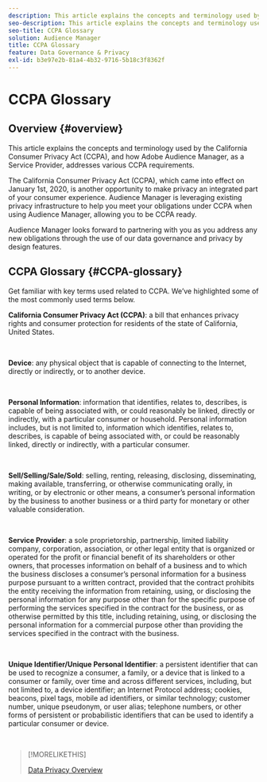 ```yaml
---
description: This article explains the concepts and terminology used by the California Consumer Privacy Act (CCPA), and how Adobe Audience Manager addresses various CCPA requirements.
seo-description: This article explains the concepts and terminology used by the California Consumer Privacy Act (CCPA), and how Adobe Audience Manager addresses various CCPA requirements.
seo-title: CCPA Glossary
solution: Audience Manager
title: CCPA Glossary
feature: Data Governance & Privacy
exl-id: b3e97e2b-81a4-4b32-9716-5b18c3f8362f
---
```

# CCPA Glossary

## Overview {#overview}

This article explains the concepts and terminology used by the California Consumer Privacy Act (CCPA), and how Adobe Audience Manager, as a Service Provider, addresses various CCPA requirements.

The California Consumer Privacy Act (CCPA), which came into effect on January 1st, 2020, is another opportunity to make privacy an integrated part of your consumer experience. Audience Manager is leveraging existing privacy infrastructure to help you meet your obligations under CCPA when using Audience Manager, allowing you to be CCPA ready.

Audience Manager looks forward to partnering with you as you address any new obligations through the use of our data governance and privacy by design features.

## CCPA Glossary {#CCPA-glossary}

Get familiar with key terms used related to CCPA. We’ve highlighted some of the most commonly used terms below.

**California Consumer Privacy Act (CCPA)**: a bill that enhances privacy rights and consumer protection for residents of the state of California, United States.

&nbsp;

**Device**: any physical object that is capable of connecting to the Internet, directly or indirectly, or to another device.

&nbsp;

**Personal Information**: information that identifies, relates to, describes, is capable of being associated with, or could reasonably be linked, directly or indirectly, with a particular consumer or household. Personal information includes, but is not limited to, information which identifies, relates to, describes, is capable of being associated with, or could be reasonably linked, directly or indirectly, with a particular consumer.

&nbsp;

**Sell/Selling/Sale/Sold**: selling, renting, releasing, disclosing, disseminating, making available, transferring, or otherwise communicating orally, in writing, or by electronic or other means, a consumer’s personal information by the business to another business or a third party for monetary or other valuable consideration.

&nbsp;

**Service Provider**: a sole proprietorship, partnership, limited liability company, corporation, association, or other legal entity that is organized or operated for the profit or financial benefit of its shareholders or other owners, that processes information on behalf of a business and to which the business discloses a consumer’s personal information for a business purpose pursuant to a written contract, provided that the contract prohibits the entity receiving the information from retaining, using, or disclosing the personal information for any purpose other than for the specific purpose of performing the services specified in the contract for the business, or as otherwise permitted by this title, including retaining, using, or disclosing the personal information for a commercial purpose other than providing the services specified in the contract with the business.

&nbsp;

**Unique Identifier/Unique Personal Identifier**: a persistent identifier that can be used to recognize a consumer, a family, or a device that is linked to a consumer or family, over time and across different services, including, but not limited to, a device identifier; an Internet Protocol address; cookies, beacons, pixel tags, mobile ad identifiers, or similar technology; customer number, unique pseudonym, or user alias; telephone numbers, or other forms of persistent or probabilistic identifiers that can be used to identify a particular consumer or device.

&nbsp;

>[!MORELIKETHIS]
>
>[Data Privacy Overview](/help/using/overview/data-security-and-privacy/data-privacy.md)
>
